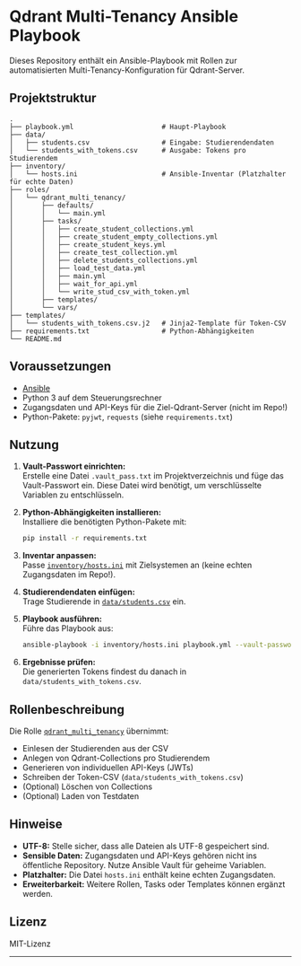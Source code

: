 # Qdrant Multi-Tenancy Ansible Playbook

Dieses Repository enthält ein Ansible-Playbook mit Rollen zur automatisierten Multi-Tenancy-Konfiguration für Qdrant-Server.

## Projektstruktur

```
.
├── playbook.yml                      # Haupt-Playbook
├── data/
│   ├── students.csv                  # Eingabe: Studierendendaten
│   └── students_with_tokens.csv      # Ausgabe: Tokens pro Studierendem
├── inventory/
│   └── hosts.ini                     # Ansible-Inventar (Platzhalter für echte Daten)
├── roles/
│   └── qdrant_multi_tenancy/
│       ├── defaults/
│       │   └── main.yml
│       ├── tasks/
│       │   ├── create_student_collections.yml
│       │   ├── create_student_empty_collections.yml
│       │   ├── create_student_keys.yml
│       │   ├── create_test_collection.yml
│       │   ├── delete_students_collections.yml
│       │   ├── load_test_data.yml
│       │   ├── main.yml
│       │   ├── wait_for_api.yml
│       │   └── write_stud_csv_with_token.yml
│       ├── templates/
│       └── vars/
├── templates/
│   └── students_with_tokens.csv.j2   # Jinja2-Template für Token-CSV
├── requirements.txt                  # Python-Abhängigkeiten
└── README.md
```

## Voraussetzungen

- [Ansible](https://docs.ansible.com/ansible/latest/installation_guide/intro_installation.html)
- Python 3 auf dem Steuerungsrechner
- Zugangsdaten und API-Keys für die Ziel-Qdrant-Server (nicht im Repo!)
- Python-Pakete: `pyjwt`, `requests` (siehe `requirements.txt`)

## Nutzung

1. **Vault-Passwort einrichten:**  
   Erstelle eine Datei `.vault_pass.txt` im Projektverzeichnis und füge das Vault-Passwort ein. Diese Datei wird benötigt, um verschlüsselte Variablen zu entschlüsseln.

2. **Python-Abhängigkeiten installieren:**  
   Installiere die benötigten Python-Pakete mit:
   ```bash
   pip install -r requirements.txt
   ```

3. **Inventar anpassen:**  
   Passe [`inventory/hosts.ini`](inventory/hosts.ini) mit Zielsystemen an (keine echten Zugangsdaten im Repo!).

4. **Studierendendaten einfügen:**  
   Trage Studierende in [`data/students.csv`](data/students.csv) ein.

5. **Playbook ausführen:**  
   Führe das Playbook aus:
   ```bash
   ansible-playbook -i inventory/hosts.ini playbook.yml --vault-password-file .vault_pass.txt
   ```

6. **Ergebnisse prüfen:**  
   Die generierten Tokens findest du danach in `data/students_with_tokens.csv`.

## Rollenbeschreibung

Die Rolle [`qdrant_multi_tenancy`](roles/qdrant_multi_tenancy/) übernimmt:

- Einlesen der Studierenden aus der CSV
- Anlegen von Qdrant-Collections pro Studierendem
- Generieren von individuellen API-Keys (JWTs)
- Schreiben der Token-CSV (`data/students_with_tokens.csv`)
- (Optional) Löschen von Collections
- (Optional) Laden von Testdaten

## Hinweise

- **UTF-8:** Stelle sicher, dass alle Dateien als UTF-8 gespeichert sind.
- **Sensible Daten:** Zugangsdaten und API-Keys gehören nicht ins öffentliche Repository. Nutze Ansible Vault für geheime Variablen.
- **Platzhalter:** Die Datei `hosts.ini` enthält keine echten Zugangsdaten.
- **Erweiterbarkeit:** Weitere Rollen, Tasks oder Templates können ergänzt werden.

## Lizenz

MIT-Lizenz

---